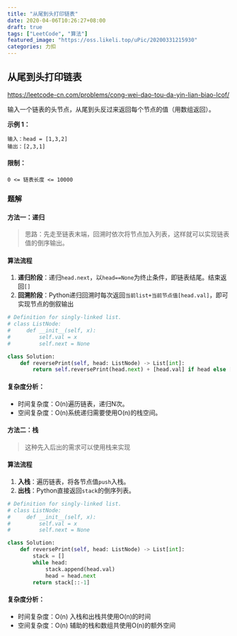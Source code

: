 ```yaml
---
title: "从尾到头打印链表"
date: 2020-04-06T10:26:27+08:00
draft: true
tags: ["LeetCode", "算法"]
featured_image: "https://oss.likeli.top/uPic/20200331215930"
categories: 力扣
---
```


## 从尾到头打印链表

https://leetcode-cn.com/problems/cong-wei-dao-tou-da-yin-lian-biao-lcof/

输入一个链表的头节点，从尾到头反过来返回每个节点的值（用数组返回）。

**示例 1：**

```
输入：head = [1,3,2]
输出：[2,3,1]
```

#### **限制：**

```
0 <= 链表长度 <= 10000
```



### 题解

#### 方法一：递归

> 思路：先走至链表末端，回溯时依次将节点加入列表，这样就可以实现链表值的倒序输出。

#### 算法流程

1. **递归阶段**：递归`head.next`，以`head==None`为终止条件，即链表结尾。结束返回`[]`
2. **回溯阶段**：Python递归回溯时每次返回`当前list+当前节点值[head.val]`，即可实现节点的倒叙输出

```python
# Definition for singly-linked list.
# class ListNode:
#     def __init__(self, x):
#         self.val = x
#         self.next = None

class Solution:
    def reversePrint(self, head: ListNode) -> List[int]:
        return self.reversePrint(head.next) + [head.val] if head else []

```

#### 复杂度分析：

* 时间复杂度：O(n)遍历链表，递归N次。
* 空间复杂度：O(n)系统递归需要使用O(n)的栈空间。



#### 方法二：栈

> 这种先入后出的需求可以使用栈来实现

#### 算法流程

1. **入栈**：遍历链表，将各节点值`push`入栈。
2. **出栈**：Python直接返回`stack`的倒序列表。

```python
# Definition for singly-linked list.
# class ListNode:
#     def __init__(self, x):
#         self.val = x
#         self.next = None

class Solution:
    def reversePrint(self, head: ListNode) -> List[int]:
        stack = []
        while head:
            stack.append(head.val)
            head = head.next
        return stack[::-1]
```

#### 复杂度分析：

* 时间复杂度：O(n) 入栈和出栈共使用O(n)的时间
* 空间复杂度：O(n) 辅助的栈和数组共使用O(n)的额外空间